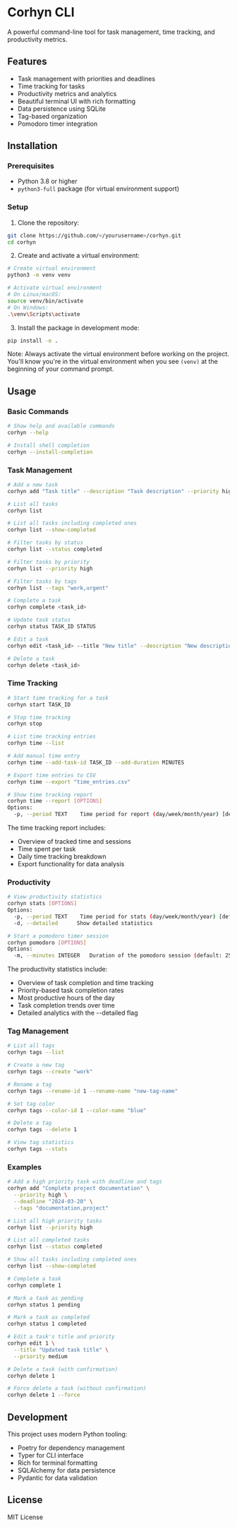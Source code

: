 # Corhyn CLI

A powerful command-line tool for task management, time tracking, and productivity metrics.

## Features

- Task management with priorities and deadlines
- Time tracking for tasks
- Productivity metrics and analytics
- Beautiful terminal UI with rich formatting
- Data persistence using SQLite
- Tag-based organization
- Pomodoro timer integration

## Installation

### Prerequisites

- Python 3.8 or higher
- `python3-full` package (for virtual environment support)

### Setup

1. Clone the repository:

```bash
git clone https://github.com/</yourusername>/corhyn.git
cd corhyn
```

2. Create and activate a virtual environment:

```bash
# Create virtual environment
python3 -m venv venv

# Activate virtual environment
# On Linux/macOS:
source venv/bin/activate
# On Windows:
.\venv\Scripts\activate
```

3. Install the package in development mode:

```bash
pip install -e .
```

Note: Always activate the virtual environment before working on the project. You'll know you're in the virtual environment when you see `(venv)` at the beginning of your command prompt.

## Usage

### Basic Commands

```bash
# Show help and available commands
corhyn --help

# Install shell completion
corhyn --install-completion
```

### Task Management

```bash
# Add a new task
corhyn add "Task title" --description "Task description" --priority high --deadline "2024-03-20" --tags "work,urgent"

# List all tasks
corhyn list

# List all tasks including completed ones
corhyn list --show-completed

# Filter tasks by status
corhyn list --status completed

# Filter tasks by priority
corhyn list --priority high

# Filter tasks by tags
corhyn list --tags "work,urgent"

# Complete a task
corhyn complete <task_id>

# Update task status
corhyn status TASK_ID STATUS

# Edit a task
corhyn edit <task_id> --title "New title" --description "New description" --priority medium --deadline "2024-03-21" --tags "work,important"

# Delete a task
corhyn delete <task_id>
```

### Time Tracking

```bash
# Start time tracking for a task
corhyn start TASK_ID

# Stop time tracking
corhyn stop

# List time tracking entries
corhyn time --list

# Add manual time entry
corhyn time --add-task-id TASK_ID --add-duration MINUTES

# Export time entries to CSV
corhyn time --export "time_entries.csv"

# Show time tracking report
corhyn time --report [OPTIONS]
Options:
  -p, --period TEXT    Time period for report (day/week/month/year) [default: week]
```

The time tracking report includes:

- Overview of tracked time and sessions
- Time spent per task
- Daily time tracking breakdown
- Export functionality for data analysis

### Productivity

```bash
# View productivity statistics
corhyn stats [OPTIONS]
Options:
  -p, --period TEXT    Time period for stats (day/week/month/year) [default: week]
  -d, --detailed      Show detailed statistics

# Start a pomodoro timer session
corhyn pomodoro [OPTIONS]
Options:
  -m, --minutes INTEGER   Duration of the pomodoro session (default: 25)
```

The productivity statistics include:

- Overview of task completion and time tracking
- Priority-based task completion rates
- Most productive hours of the day
- Task completion trends over time
- Detailed analytics with the --detailed flag

### Tag Management

```bash
# List all tags
corhyn tags --list

# Create a new tag
corhyn tags --create "work"

# Rename a tag
corhyn tags --rename-id 1 --rename-name "new-tag-name"

# Set tag color
corhyn tags --color-id 1 --color-name "blue"

# Delete a tag
corhyn tags --delete 1

# View tag statistics
corhyn tags --stats
```

### Examples

```bash
# Add a high priority task with deadline and tags
corhyn add "Complete project documentation" \
  --priority high \
  --deadline "2024-03-20" \
  --tags "documentation,project"

# List all high priority tasks
corhyn list --priority high

# List all completed tasks
corhyn list --status completed

# Show all tasks including completed ones
corhyn list --show-completed

# Complete a task
corhyn complete 1

# Mark a task as pending
corhyn status 1 pending

# Mark a task as completed
corhyn status 1 completed

# Edit a task's title and priority
corhyn edit 1 \
  --title "Updated task title" \
  --priority medium

# Delete a task (with confirmation)
corhyn delete 1

# Force delete a task (without confirmation)
corhyn delete 1 --force
```

## Development

This project uses modern Python tooling:

- Poetry for dependency management
- Typer for CLI interface
- Rich for terminal formatting
- SQLAlchemy for data persistence
- Pydantic for data validation

## License

MIT License
